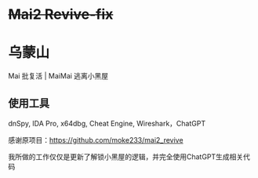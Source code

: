 # ~~Mai2 Revive-fix~~
# 乌蒙山

Mai 批复活 | MaiMai 逃离小黑屋

## 使用工具

dnSpy, IDA Pro, x64dbg, Cheat Engine, Wireshark，ChatGPT

感谢原项目：https://github.com/moke233/mai2_revive

我所做的工作仅仅是更新了解锁小黑屋的逻辑，并完全使用ChatGPT生成相关代码